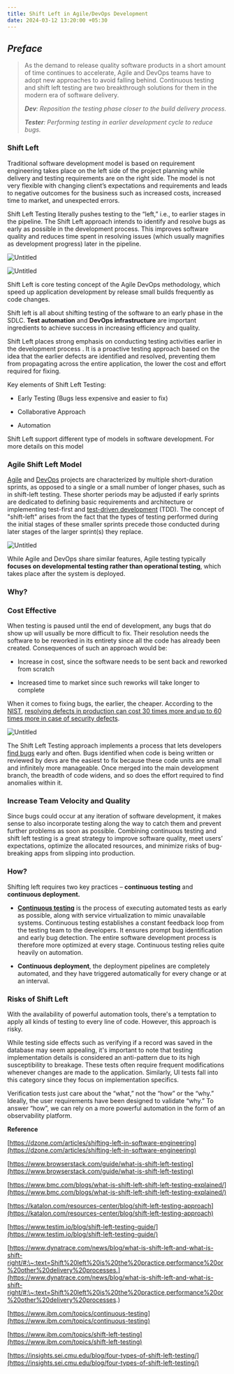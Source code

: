 ```yaml
---
title: Shift Left in Agile/DevOps Development
date: 2024-03-12 13:20:00 +05:30
---
```


## ***Preface***

> As the demand to release quality software products in a short amount of time continues to accelerate, Agile and DevOps teams have to adopt new approaches to avoid falling behind. Continuous testing and shift left testing are two breakthrough solutions for them in the modern era of software delivery.
>
> ***Dev**: Reposition the testing phase closer to the build delivery process.*
>
> ***Tester**: Performing testing in earlier development cycle to reduce bugs.*

### **Shift Left**

Traditional software development model is based on requirement engineering takes place on the left side of the project planning while delivery and testing requirements are on the right side. The model is not very flexible with changing client’s expectations and requirements and leads to negative outcomes for the business such as increased costs, increased time to market, and unexpected errors.

Shift Left Testing literally pushes testing to the “left,” i.e., to earlier stages in the pipeline. The Shift Left approach intends to identify and resolve bugs as early as possible in the development process. This improves software quality and reduces time spent in resolving issues (which usually magnifies as development progress) later in the pipeline.

![Untitled](Shift%20Left%20in%20Agile%20DevOps%20Development%2058736a49a08143c589759f9a1246c0f8/Untitled%201.png)

![Untitled](Shift%20Left%20in%20Agile%20DevOps%20Development%2058736a49a08143c589759f9a1246c0f8/Untitled%202.png)

Shift Left is core testing concept of the Agile DevOps methodology, which speed up application development by release small builds frequently  as code changes.

Shift left is all about shifting testing of the software to an early phase in the SDLC. **Test automation** and **DevOps infrastructure** are important ingredients to achieve success in increasing efficiency and quality.

Shift Left places strong emphasis on conducting testing activities earlier in the development process . It is a proactive testing approach based on the idea that the earlier defects are identified and resolved, preventing them from propagating across the entire application, the lower the cost and effort required for fixing.

Key elements of Shift Left Testing:

* Early Testing (Bugs less expensive and easier to fix)

* Collaborative Approach

* Automation

Shift Left support different type of models in software development. For more details on this model

### **Agile Shift Left Model**

[Agile](https://en.wikipedia.org/wiki/Agile_software_development) and [DevOps](https://en.wikipedia.org/wiki/DevOps) projects are characterized by multiple short-duration sprints, as opposed to a single or a small number of longer phases, such as in shift-left testing. These shorter periods may be adjusted if early sprints are dedicated to defining basic requirements and architecture or implementing test-first and [test-driven development](https://en.wikipedia.org/wiki/Test-driven_development) (TDD). The concept of "shift-left" arises from the fact that the types of testing performed during the initial stages of these smaller sprints precede those conducted during later stages of the larger sprint(s) they replace.

![Untitled](Shift%20Left%20in%20Agile%20DevOps%20Development%2058736a49a08143c589759f9a1246c0f8/Untitled%203.png)

While Agile and DevOps share similar features, Agile testing typically **focuses on developmental testing rather than operational testing**, which takes place after the system is deployed.

### **Why?**

### **Cost Effective**

When testing is paused until the end of development, any bugs that do show up will usually be more difficult to fix. Their resolution needs the software to be reworked in its entirety since all the code has already been created. Consequences of such an approach would be:

* Increase in cost, since the software needs to be sent back and reworked from scratch

* Increased time to market since such reworks will take longer to complete

When it comes to fixing bugs, the earlier, the cheaper. According to the [NIST](https://www.nist.gov/), [resolving defects in production can cost 30 times more and up to 60 times more in case of security defects](https://www.vorto.co/blog/2020/2/27/reduce-cost-defects-service-now#:\~:text=The%20relative%20cost%20of%20fixing,in%20case%20of%20security%20defects).

![Untitled](Shift%20Left%20in%20Agile%20DevOps%20Development%2058736a49a08143c589759f9a1246c0f8/Untitled%204.png)

The Shift Left Testing approach implements a process that lets developers [find bugs](https://www.browserstack.com/guide/how-to-find-bugs-in-software) early and often. Bugs identified when code is being written or reviewed by devs are the easiest to fix because these code units are small and infinitely more manageable. Once merged into the main development branch, the breadth of code widens, and so does the effort required to find anomalies within it.

### **Increase Team Velocity and Quality**

Since bugs could occur at any iteration of software development, it makes sense to also incorporate testing along the way to catch them and prevent further problems as soon as possible. Combining continuous testing and shift left testing is a great strategy to improve software quality, meet users’ expectations, optimize the allocated resources, and minimize risks of bug-breaking apps from slipping into production.

### **How?**

Shifting left requires two key practices – **continuous testing** and **continuous deployment.**

* **[Continuous testing](https://bd-sts.atlassian.net/wiki/spaces/IDM/pages/790855802/IDM\+Shift\+Left\+Strategy#Conitinous-Testing)** is the process of executing automated tests as early as possible, along with service virtualization to mimic unavailable systems. Continuous testing establishes a constant feedback loop from the testing team to the developers. It ensures prompt bug identification and early bug detection. The entire software development process is therefore more optimized at every stage. Continuous testing relies quite heavily on automation.

* **Continuous deployment**, the deployment pipelines are completely automated, and they have triggered automatically for every change or at an interval.

### **Risks of Shift Left**

With the availability of powerful automation tools, there's a temptation to apply all kinds of testing to every line of code. However, this approach is risky.

While testing side effects such as verifying if a record was saved in the database may seem appealing, it's important to note that testing implementation details is considered an anti-pattern due to its high susceptibility to breakage. These tests often require frequent modifications whenever changes are made to the application. Similarly, UI tests fall into this category since they focus on implementation specifics.

Verification tests just care about the “what,” not the “how” or the “why.” Ideally, the user requirements have been designed to validate “why.” To answer “how”, we can rely on a more powerful automation in the form of an observability platform.

**Reference**

[https://dzone.com/articles/shifting-left-in-software-engineering](https://dzone.com/articles/shifting-left-in-software-engineering)

[https://www.browserstack.com/guide/what-is-shift-left-testing](https://www.browserstack.com/guide/what-is-shift-left-testing)

[https://www.bmc.com/blogs/what-is-shift-left-shift-left-testing-explained/](https://www.bmc.com/blogs/what-is-shift-left-shift-left-testing-explained/)

[https://katalon.com/resources-center/blog/shift-left-testing-approach](https://katalon.com/resources-center/blog/shift-left-testing-approach)

[https://www.testim.io/blog/shift-left-testing-guide/](https://www.testim.io/blog/shift-left-testing-guide/)

[https://www.dynatrace.com/news/blog/what-is-shift-left-and-what-is-shift-right/#:\~:text=Shift%20left%20is%20the%20practice,performance%20or%20other%20delivery%20processes.](https://www.dynatrace.com/news/blog/what-is-shift-left-and-what-is-shift-right/#:\~:text=Shift%20left%20is%20the%20practice,performance%20or%20other%20delivery%20processes.)

[https://www.ibm.com/topics/continuous-testing](https://www.ibm.com/topics/continuous-testing)

[https://www.ibm.com/topics/shift-left-testing](https://www.ibm.com/topics/shift-left-testing)

[https://insights.sei.cmu.edu/blog/four-types-of-shift-left-testing/](https://insights.sei.cmu.edu/blog/four-types-of-shift-left-testing/)